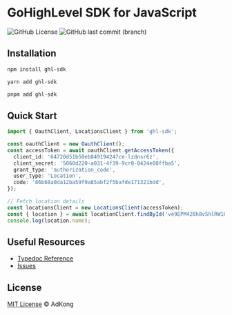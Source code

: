 # GoHighLevel SDK for JavaScript

![GitHub License](https://img.shields.io/github/license/adkonghq/ghl-sdk)
![GitHub last commit (branch)](https://img.shields.io/github/last-commit/adkonghq/ghl-sdk/master)

## Installation  
```bash  
npm install ghl-sdk  
```
```bash   
yarn add ghl-sdk  
```
```bash  
pnpm add ghl-sdk  
``` 

## Quick Start  
```typescript  
import { OauthClient, LocationsClient } from 'ghl-sdk';  

const oauthClient = new OauthClient();  
const accessToken = await oauthClient.getAccessToken({
  client_id: '64720d51b50eb849194247ce-lzdnsr6z',
  client_secret: '5060d220-a031-4f39-9cr0-0424e08ffba5',
  grant_type: 'authorization_code',
  user_type: 'Location',
  code: '86b68a0da12ba59f9a85abf2f5bafde171321bdd',
});

// Fetch location details
const locationsClient = new LocationsClient(accessToken);
const { location } = await locationClient.findById('ve9EPM428h8vShlRW1KT');  
console.log(location.name);  
```  

## Useful Resources  
- [Typedoc Reference](https://adkonghq.github.io/ghl-sdk/)
- [Issues](https://github.com/adkonghq/ghl-sdk/issues)  


## License  
[MIT License](https://github.com/adkonghq/ghl-sdk/blob/main/LICENSE) © AdKong
